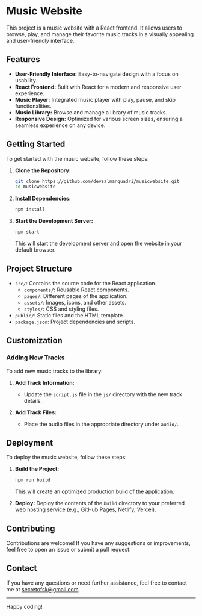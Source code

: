 # Music Website

This project is a music website with a React frontend. It allows users to browse, play, and manage their favorite music tracks in a visually appealing and user-friendly interface.

## Features

- **User-Friendly Interface:** Easy-to-navigate design with a focus on usability.
- **React Frontend:** Built with React for a modern and responsive user experience.
- **Music Player:** Integrated music player with play, pause, and skip functionalities.
- **Music Library:** Browse and manage a library of music tracks.
- **Responsive Design:** Optimized for various screen sizes, ensuring a seamless experience on any device.

## Getting Started

To get started with the music website, follow these steps:

1. **Clone the Repository:**
    ```bash
    git clone https://github.com/devsalmanquadri/musicwebsite.git
    cd musicwebsite
    ```

2. **Install Dependencies:**
    ```bash
    npm install
    ```

3. **Start the Development Server:**
    ```bash
    npm start
    ```
    This will start the development server and open the website in your default browser.

## Project Structure

- `src/`: Contains the source code for the React application.
  - `components/`: Reusable React components.
  - `pages/`: Different pages of the application.
  - `assets/`: Images, icons, and other assets.
  - `styles/`: CSS and styling files.
- `public/`: Static files and the HTML template.
- `package.json`: Project dependencies and scripts.

## Customization

### Adding New Tracks

To add new music tracks to the library:

1. **Add Track Information:**
   - Update the `script.js` file in the `js/` directory with the new track details.

2. **Add Track Files:**
   - Place the audio files in the appropriate directory under `audio/`.

## Deployment

To deploy the music website, follow these steps:

1. **Build the Project:**
    ```bash
    npm run build
    ```
    This will create an optimized production build of the application.

2. **Deploy:**
    Deploy the contents of the `build` directory to your preferred web hosting service (e.g., GitHub Pages, Netlify, Vercel).

## Contributing

Contributions are welcome! If you have any suggestions or improvements, feel free to open an issue or submit a pull request.


## Contact

If you have any questions or need further assistance, feel free to contact me at secretofsk@gmail.com.

---

Happy coding!
